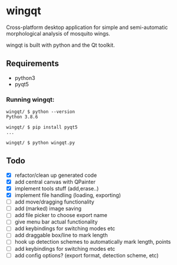 # wingqt

Cross-platform desktop application for simple and semi-automatic morphological analysis of mosquito wings.

wingqt is built with python and the Qt toolkit.

## Requirements

- python3
- pyqt5

### Running wingqt:
```
wingqt/ $ python --version
Python 3.8.6

wingqt/ $ pip install pyqt5
...

wingqt/ $ python wingqt.py

```

## Todo

- [x] refactor/clean up generated code
- [x] add central canvas with QPainter
- [x] implement tools stuff (add,erase..)
- [x] implement file handling (loading, exporting)
- [ ] add move/dragging functionality
- [ ] add (marked) image saving
- [ ] add file picker to choose export name
- [ ] give menu bar actual functionality
- [ ] add keybindings for switching modes etc
- [ ] add draggable box/line to mark length
- [ ] hook up detection schemes to automatically mark length, points
- [ ] add keybindings for switching modes etc
- [ ] add config options? (export format, detection scheme, etc)
